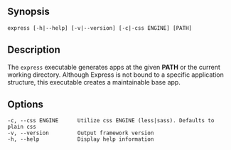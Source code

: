 
## Synopsis

    express [-h|--help] [-v|--version] [-c|-css ENGINE] [PATH]

## Description

The `express` executable generates apps at the given **PATH** or the 
current working directory. Although Express is not bound to a specific
application structure, this executable creates a maintainable base app.

## Options

    -c, --css ENGINE      Utilize css ENGINE (less|sass). Defaults to plain css
    -v, --version         Output framework version
    -h, --help            Display help information

